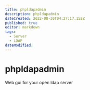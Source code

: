 ```yaml
---
title: phpldapadmin
description: phpldapadmin
dateCreated: 2022-08-30T04:27:17.152Z
published: true
editor: markdown
tags:
  - Server
  - LDAP
dateModified: 
---
```

# phpldapadmin
Web gui for your open ldap server